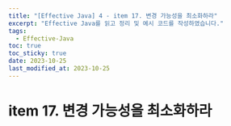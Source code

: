 ```yaml
---
title: "[Effective Java] 4 - item 17. 변경 가능성을 최소화하라"
excerpt: "Effective Java를 읽고 정리 및 예시 코드를 작성하였습니다."
tags:
  - Effective-Java
toc: true
toc_sticky: true
date: 2023-10-25
last_modified_at: 2023-10-25
---
```


# item 17. 변경 가능성을 최소화하라